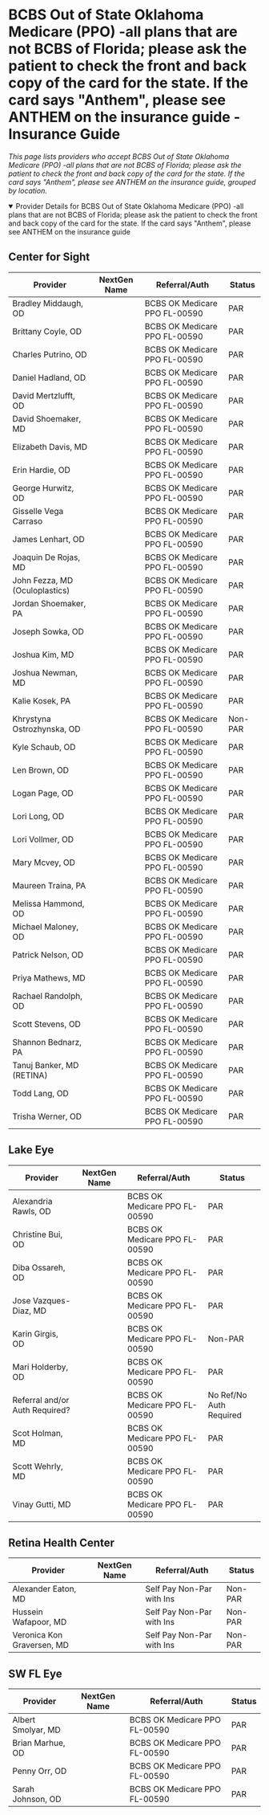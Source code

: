 # BCBS Out of State Oklahoma Medicare (PPO) -all plans that are not BCBS of Florida; please ask the patient to check the front and back copy of the card for the state. If the card says "Anthem", please see ANTHEM on the insurance guide - Insurance Guide

*This page lists providers who accept BCBS Out of State Oklahoma Medicare (PPO) -all plans that are not BCBS of Florida; please ask the patient to check the front and back copy of the card for the state. If the card says "Anthem", please see ANTHEM on the insurance guide, grouped by location.*

<details open><summary>Provider Details for BCBS Out of State Oklahoma Medicare (PPO) -all plans that are not BCBS of Florida; please ask the patient to check the front and back copy of the card for the state. If the card says "Anthem", please see ANTHEM on the insurance guide</summary>

## Center for Sight

| Provider | NextGen Name | Referral/Auth | Status |
|----------|-------------|--------------|--------|
| Bradley Middaugh, OD |  | BCBS OK Medicare PPO FL-00590 | PAR |
| Brittany Coyle, OD |  | BCBS OK Medicare PPO FL-00590 | PAR |
| Charles Putrino, OD |  | BCBS OK Medicare PPO FL-00590 | PAR |
| Daniel Hadland, OD |  | BCBS OK Medicare PPO FL-00590 | PAR |
| David Mertzlufft, OD |  | BCBS OK Medicare PPO FL-00590 | PAR |
| David Shoemaker, MD |  | BCBS OK Medicare PPO FL-00590 | PAR |
| Elizabeth Davis, MD |  | BCBS OK Medicare PPO FL-00590 | PAR |
| Erin Hardie, OD |  | BCBS OK Medicare PPO FL-00590 | PAR |
| George Hurwitz, OD |  | BCBS OK Medicare PPO FL-00590 | PAR |
| Gisselle Vega Carraso |  | BCBS OK Medicare PPO FL-00590 | PAR |
| James Lenhart, OD |  | BCBS OK Medicare PPO FL-00590 | PAR |
| Joaquin De Rojas, MD |  | BCBS OK Medicare PPO FL-00590 | PAR |
| John Fezza, MD (Oculoplastics) |  | BCBS OK Medicare PPO FL-00590 | PAR |
| Jordan Shoemaker, PA |  | BCBS OK Medicare PPO FL-00590 | PAR |
| Joseph Sowka, OD |  | BCBS OK Medicare PPO FL-00590 | PAR |
| Joshua Kim, MD |  | BCBS OK Medicare PPO FL-00590 | PAR |
| Joshua Newman, MD |  | BCBS OK Medicare PPO FL-00590 | PAR |
| Kalie Kosek, PA |  | BCBS OK Medicare PPO FL-00590 | PAR |
| Khrystyna Ostrozhynska, OD |  | BCBS OK Medicare PPO FL-00590 | Non-PAR |
| Kyle Schaub, OD |  | BCBS OK Medicare PPO FL-00590 | PAR |
| Len Brown, OD |  | BCBS OK Medicare PPO FL-00590 | PAR |
| Logan Page, OD |  | BCBS OK Medicare PPO FL-00590 | PAR |
| Lori Long, OD |  | BCBS OK Medicare PPO FL-00590 | PAR |
| Lori Vollmer, OD |  | BCBS OK Medicare PPO FL-00590 | PAR |
| Mary Mcvey, OD |  | BCBS OK Medicare PPO FL-00590 | PAR |
| Maureen Traina, PA |  | BCBS OK Medicare PPO FL-00590 | PAR |
| Melissa Hammond, OD |  | BCBS OK Medicare PPO FL-00590 | PAR |
| Michael Maloney, OD |  | BCBS OK Medicare PPO FL-00590 | PAR |
| Patrick Nelson, OD |  | BCBS OK Medicare PPO FL-00590 | PAR |
| Priya Mathews, MD |  | BCBS OK Medicare PPO FL-00590 | PAR |
| Rachael Randolph, OD |  | BCBS OK Medicare PPO FL-00590 | PAR |
| Scott Stevens, OD |  | BCBS OK Medicare PPO FL-00590 | PAR |
| Shannon Bednarz, PA |  | BCBS OK Medicare PPO FL-00590 | PAR |
| Tanuj Banker, MD (RETINA) |  | BCBS OK Medicare PPO FL-00590 | PAR |
| Todd Lang, OD |  | BCBS OK Medicare PPO FL-00590 | PAR |
| Trisha Werner, OD |  | BCBS OK Medicare PPO FL-00590 | PAR |

## Lake Eye 

| Provider | NextGen Name | Referral/Auth | Status |
|----------|-------------|--------------|--------|
| Alexandria Rawls, OD |  | BCBS OK Medicare PPO FL-00590 | PAR |
| Christine Bui, OD |  | BCBS OK Medicare PPO FL-00590 | PAR |
| Diba Ossareh, OD |  | BCBS OK Medicare PPO FL-00590 | PAR |
| Jose Vazques-Diaz, MD |  | BCBS OK Medicare PPO FL-00590 | PAR |
| Karin Girgis, OD |  | BCBS OK Medicare PPO FL-00590 | Non-PAR |
| Mari Holderby, OD |  | BCBS OK Medicare PPO FL-00590 | PAR |
| Referral and/or Auth Required? |  | BCBS OK Medicare PPO FL-00590 | No Ref/No Auth Required |
| Scot Holman, MD |  | BCBS OK Medicare PPO FL-00590 | PAR |
| Scott Wehrly, MD |  | BCBS OK Medicare PPO FL-00590 | PAR |
| Vinay Gutti, MD |  | BCBS OK Medicare PPO FL-00590 | PAR |

## Retina Health Center

| Provider | NextGen Name | Referral/Auth | Status |
|----------|-------------|--------------|--------|
| Alexander Eaton, MD |  | Self Pay Non-Par with Ins | Non-PAR |
| Hussein Wafapoor, MD |  | Self Pay Non-Par with Ins | Non-PAR |
| Veronica Kon Graversen, MD |  | Self Pay Non-Par with Ins | Non-PAR |

## SW FL Eye

| Provider | NextGen Name | Referral/Auth | Status |
|----------|-------------|--------------|--------|
| Albert Smolyar, MD |  | BCBS OK Medicare PPO FL-00590 | PAR |
| Brian Marhue, OD |  | BCBS OK Medicare PPO FL-00590 | PAR |
| Penny Orr, OD |  | BCBS OK Medicare PPO FL-00590 | PAR |
| Sarah Johnson, OD |  | BCBS OK Medicare PPO FL-00590 | PAR |

</details>

